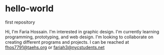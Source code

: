 # hello-world
first repository 

Hi, I'm Faria Hossain. 
I'm interested in graphic design. 
I'm currently learning programming, prototyping, and web design. 
I'm looking to collaborate on creating different programs and projects. 
I can be reached at fhos7791@taehs.org or fariah3@nycstudents.net 
